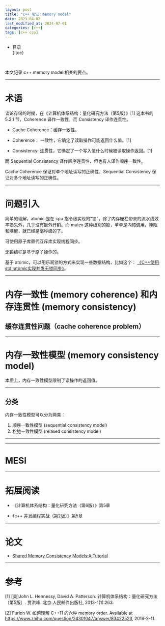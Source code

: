 ```yaml
---
layout: post
title: "c++ 笔记：memory model"
date: 2023-04-02
last_modified_at: 2024-07-01
categories: [c++]
tags: [c++ cpp]
---
```


* 目录  
{:toc}
<br/>

本文记录 c++ memory model 相关的要点。  

---

# 术语

谈论存储的时候，在《计算机体系结构：量化研究方法（第5版）》[1] 这本书的 5.2.1 节，Coherence 译作一致性，而 Consistency 译作连贯性。  

* Cache Coherence：缓存一致性。    

* Coherence： 一致性，它确定了读取操作可能返回什么值。[1]    

* Consistency: 连贯性，它确定了一个写入值什么时候被读取操作返回。[1]     

而 Sequential Consistency 译作顺序连贯性，但也有人译作顺序一致性。     

Cache Coherence 保证对单个地址读写的正确性，Sequential Consistency 保证对多个地址读写的正确性。    

---

# 问题引入

简单的理解，atomic 是在 cpu 指令级实现的"锁"，除了内存栅栏带来的流水线效率损失外，几乎没有额外开销。而 mutex 这种级别的锁，单单是内核调用，睡眠和唤醒，就已经是毫秒级的了。    

可使用原子库替代互斥库实现线程同步。    

无锁编程是基于原子操作的。   

基于 atomic，可以用乐观锁的方式来实现一些数据结构，比如这个： [《C++使用std::atomic实现并发无锁同步》](https://blog.yanjingang.com/?p=6687)。   

---

# 内存一致性 (memory coherence) 和内存连贯性 (memory consistency)

## 缓存连贯性问题（cache coherence problem）


---

# 内存一致性模型 (memory consistency model)

本质上，内存一致性模型限制了读操作的返回值。  

---

## 分类

内存一致性模型可以分为两类： 

1. 顺序一致性模型 (sequential consistency model)    
2. 松弛一致性模型 (relaxed consistency model)    

--- 







---

# MESI


---

# 拓展阅读

* 《计算机体系结构：量化研究方法（第6版）》第5章

* 《c++ 并发编程实战（第2版）》第5章

---

# 论文

* [Shared Memory Consistency Models:A Tutorial](https://rsim.cs.illinois.edu/arch/qual_papers/arch/adve_shared.pdf)   

---

# 参考

[1] [美]John L. Hennessy, David A. Patterson. 计算机体系结构：量化研究方法（第5版）. 贾洪峰. 北京:人民邮件出版社, 2013-1(1):263.      

[2] Furion W. 如何理解 C++11 的六种 memory order. Available at https://www.zhihu.com/question/24301047/answer/83422523, 2016-2-11.   